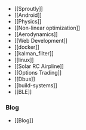 
 * [[Sproutly]]
 * [[Android]]
 * [[Physics]]
 * [[Non-linear optimization]]
 * [[Aerodynamics]]
 * [[Web Development]]
 * [[docker]]
 * [[kalman_filter]]
 * [[linux]]
 * [[Solar RC Airpline]]
 * [[Options Trading]]
 * [[Dbus]]
 * [[build-systems]]
 * [[BLE]]


### Blog
 * [[Blog]]
